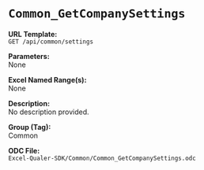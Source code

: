 # `Common_GetCompanySettings`

**URL Template:**  
`GET /api/common/settings`

**Parameters:**  
None

**Excel Named Range(s):**  
None

**Description:**  
No description provided.

**Group (Tag):**  
Common

**ODC File:**  
`Excel-Qualer-SDK/Common/Common_GetCompanySettings.odc`
